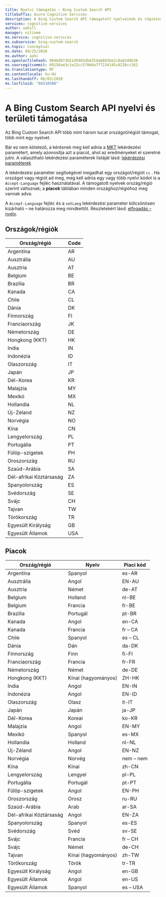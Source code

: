 ```yaml
---
title: Nyelvi támogatás – Bing Custom Search API
titleSuffix: Azure Cognitive Services
description: A Bing Custom Search API támogatott nyelveinek és régióinak listája.
services: cognitive-services
author: aahill
manager: nitinme
ms.service: cognitive-services
ms.subservice: bing-custom-search
ms.topic: conceptual
ms.date: 09/25/2018
ms.author: aahi
ms.openlocfilehash: 004bd973651d5903db4254a8883be2c8a83d9b38
ms.sourcegitcommit: 69156ae3c1e22cc570dda7f7234145c8226cc162
ms.translationtype: MT
ms.contentlocale: hu-HU
ms.lasthandoff: 06/03/2020
ms.locfileid: "84310580"
---
```

# <a name="language-and-region-support-for-the-bing-custom-search-api"></a>A Bing Custom Search API nyelvi és területi támogatása

Az Bing Custom Search API több mint három tucat országot/régiót támogat, több mint egy nyelvet.

Bár ez nem kötelező, a kérésnek meg kell adnia a [MKT](https://docs.microsoft.com/rest/api/cognitiveservices-bingsearch/bing-custom-search-api-v7-reference#mkt) lekérdezési paramétert, amely azonosítja azt a piacot, ahol az eredményeket el szeretné jutni. A választható lekérdezési paraméterek listáját lásd: [lekérdezési paraméterek](https://docs.microsoft.com/rest/api/cognitiveservices-bingsearch/bing-custom-search-api-v7-reference#query-parameters)

A lekérdezési paraméter segítségével megadhat egy országot/régiót `cc` . Ha országot vagy régiót ad meg, meg kell adnia egy vagy több nyelvi kódot is a `Accept-Language` fejléc használatával. A támogatott nyelvek ország/régió szerint változnak; a **piacok** táblában minden országhoz/régióhoz meg vannak adva.

A `Accept-Language` fejléc és a `setLang` lekérdezési paraméter kölcsönösen kizárható – ne határozza meg mindkettőt. Részletekért lásd: [elfogadás – nyelv](https://docs.microsoft.com/rest/api/cognitiveservices-bingsearch/bing-custom-search-api-v7-reference#acceptlanguage).

## <a name="countriesregions"></a>Országok/régiók

|Ország/régió|Code|
|-------|----|
|Argentína|AR|
|Ausztrália|AU|
|Ausztria|AT|
|Belgium|BE|
|Brazília|BR|
|Kanada|CA|
|Chile|CL|
|Dánia|DK|
|Finnország|FI|
|Franciaország|JK|
|Németország|DE|
|Hongkong (KKT)|HK|
|India|IN|
|Indonézia|ID|
|Olaszország|IT|
|Japán|JP|
|Dél-Korea|KR|
|Malajzia|MY|
|Mexikó|MX|
|Hollandia|NL|
|Új-Zéland|NZ|
|Norvégia|NO|
|Kína|CN|
|Lengyelország|PL|
|Portugália|PT|
|Fülöp-szigetek|PH|
|Oroszország|RU|
|Szaúd-Arábia|SA|
|Dél-afrikai Köztársaság|ZA|
|Spanyolország|ES|
|Svédország|SE|
|Svájc|CH|
|Tajvan|TW|
|Törökország|TR|
|Egyesült Királyság|GB|
|Egyesült Államok|USA|


## <a name="markets"></a>Piacok

|Ország/régió|Nyelv|Piaci kód|
|-------|--------|-----------|
|Argentína|Spanyol|es-AR|
|Ausztrália|Angol|EN-AU|
|Ausztria|Német|de-AT|
|Belgium|Holland|nl-BE|
|Belgium|Francia|fr-BE|
|Brazília|Portugál|pt-BR|
|Kanada|Angol|en-CA|
|Kanada|Francia|fr – CA|
|Chile|Spanyol|es – CL|
|Dánia|Dán|da-DK|
|Finnország|Finn|fi-FI|
|Franciaország|Francia|fr-FR|
|Németország|Német|de-DE|
|Hongkong (KKT)|Kínai (hagyományos)|ZH-HK|
|India|Angol|EN-IN|
|Indonézia|Angol|EN-ID|
|Olaszország|Olasz|it-IT|
|Japán|Japán|ja-JP|
|Dél-Korea|Koreai|ko-KR|
|Malajzia|Angol|EN-MY|
|Mexikó|Spanyol|es-MX|
|Hollandia|Holland|nl-NL|
|Új-Zéland|Angol|EN-NZ|
|Norvégia|Norvég|nem – nem|
|Kína|Kínai|zh-CN|
|Lengyelország|Lengyel|pl-PL|
|Portugália|Portugál|pt-PT|
|Fülöp-szigetek|Angol|EN-PH|
|Oroszország|Orosz|ru-RU|
|Szaúd-Arábia|Arab|ar-SA|
|Dél-afrikai Köztársaság|Angol|EN-ZA|
|Spanyolország|Spanyol|es-ES|
|Svédország|Svéd|sv-SE|
|Svájc|Francia|fr – CH|
|Svájc|Német|de-CH|
|Tajvan|Kínai (hagyományos)|zh-TW|
|Törökország|Török|tr-TR|
|Egyesült Királyság|Angol|en-GB|
|Egyesült Államok|Angol|en-US|
|Egyesült Államok|Spanyol|es – USA|
